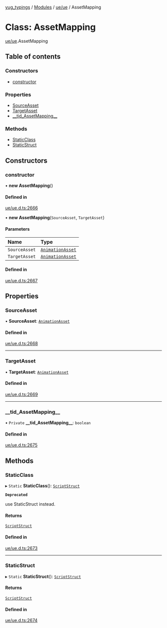 [yug_typings](../README.md) / [Modules](../modules.md) / [ue/ue](../modules/ue_ue.md) / AssetMapping

# Class: AssetMapping

[ue/ue](../modules/ue_ue.md).AssetMapping

## Table of contents

### Constructors

- [constructor](ue_ue.AssetMapping.md#constructor)

### Properties

- [SourceAsset](ue_ue.AssetMapping.md#sourceasset)
- [TargetAsset](ue_ue.AssetMapping.md#targetasset)
- [\_\_tid\_AssetMapping\_\_](ue_ue.AssetMapping.md#__tid_assetmapping__)

### Methods

- [StaticClass](ue_ue.AssetMapping.md#staticclass)
- [StaticStruct](ue_ue.AssetMapping.md#staticstruct)

## Constructors

### constructor

• **new AssetMapping**()

#### Defined in

[ue/ue.d.ts:2666](https://github.com/YugMetaverse/yug_typings/blob/25cad34/ue/ue.d.ts#L2666)

• **new AssetMapping**(`SourceAsset`, `TargetAsset`)

#### Parameters

| Name | Type |
| :------ | :------ |
| `SourceAsset` | [`AnimationAsset`](ue_ue.AnimationAsset.md) |
| `TargetAsset` | [`AnimationAsset`](ue_ue.AnimationAsset.md) |

#### Defined in

[ue/ue.d.ts:2667](https://github.com/YugMetaverse/yug_typings/blob/25cad34/ue/ue.d.ts#L2667)

## Properties

### SourceAsset

• **SourceAsset**: [`AnimationAsset`](ue_ue.AnimationAsset.md)

#### Defined in

[ue/ue.d.ts:2668](https://github.com/YugMetaverse/yug_typings/blob/25cad34/ue/ue.d.ts#L2668)

___

### TargetAsset

• **TargetAsset**: [`AnimationAsset`](ue_ue.AnimationAsset.md)

#### Defined in

[ue/ue.d.ts:2669](https://github.com/YugMetaverse/yug_typings/blob/25cad34/ue/ue.d.ts#L2669)

___

### \_\_tid\_AssetMapping\_\_

• `Private` **\_\_tid\_AssetMapping\_\_**: `boolean`

#### Defined in

[ue/ue.d.ts:2675](https://github.com/YugMetaverse/yug_typings/blob/25cad34/ue/ue.d.ts#L2675)

## Methods

### StaticClass

▸ `Static` **StaticClass**(): [`ScriptStruct`](ue_ue.ScriptStruct.md)

**`Deprecated`**

use StaticStruct instead.

#### Returns

[`ScriptStruct`](ue_ue.ScriptStruct.md)

#### Defined in

[ue/ue.d.ts:2673](https://github.com/YugMetaverse/yug_typings/blob/25cad34/ue/ue.d.ts#L2673)

___

### StaticStruct

▸ `Static` **StaticStruct**(): [`ScriptStruct`](ue_ue.ScriptStruct.md)

#### Returns

[`ScriptStruct`](ue_ue.ScriptStruct.md)

#### Defined in

[ue/ue.d.ts:2674](https://github.com/YugMetaverse/yug_typings/blob/25cad34/ue/ue.d.ts#L2674)
